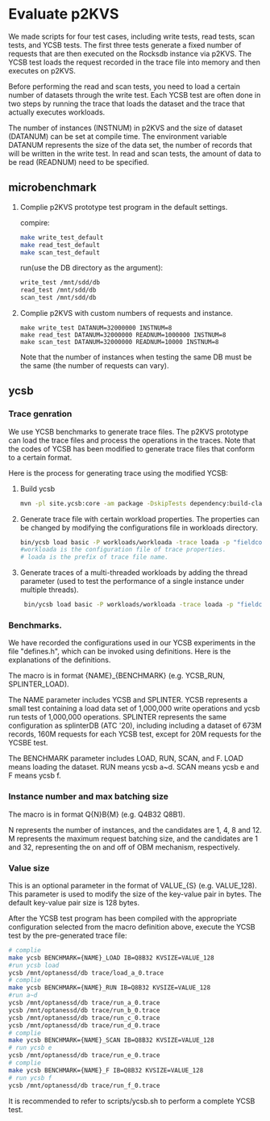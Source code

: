 # Evaluate p2KVS
We made scripts for four test cases, including write tests, read tests, scan tests, and YCSB tests. The first three tests generate a fixed number of requests that are then executed on the Rocksdb instance via p2KVS. The YCSB test loads the request recorded in the trace file into memory and then executes on p2KVS. 

Before performing the read and scan tests, you need to load a certain number of datasets through the write test. Each YCSB test are often done in two steps by running the trace that loads the dataset and the trace that actually executes workloads.

The number of instances (INSTNUM) in p2KVS and the size of dataset (DATANUM) can be set at compile time. The environment variable DATANUM represents the size of the data set, the number of records that will be written in the write test. In read and scan tests, the amount of data to be read (READNUM) need to be specified.

## microbenchmark
1. Complie p2KVS prototype test program in the default settings.
    
    compire:
   ```sh
   make write_test_default
   make read_test_default
   make scan_test_default
   ```
   run(use the DB directory as the argument):
   ```sh
   write_test /mnt/sdd/db
   read_test /mnt/sdd/db
   scan_test /mnt/sdd/db
   ```
2. Complie p2KVS with custom numbers of requests and instance.
   ```
   make write_test DATANUM=32000000 INSTNUM=8
   make read_test DATANUM=32000000 READNUM=1000000 INSTNUM=8
   make scan_test DATANUM=32000000 READNUM=10000 INSTNUM=8
   ```
   Note that the number of instances when testing the same DB must be the same (the number of requests can vary).

## ycsb
### Trace genration
We use YCSB benchmarks to generate trace files. The p2KVS prototype can load the trace files and process the operations in the traces. Note that the codes of YCSB has been modified to generate  trace files that conform to a certain format.

Here is the process for generating trace using the modified YCSB:
1. Build ycsb

   ```sh
   mvn -pl site.ycsb:core -am package -DskipTests dependency:build-classpath -DincludeScope=compile -Dmdep.outputFilterFile=true
   ```

2. Generate trace file with certain workload properties. The properties can be changed by modifying the configurations file in workloads directory.
   ```sh
   bin/ycsb load basic -P workloads/workloada -trace loada -p "fieldcount=1"
   #workloada is the configuration file of trace properties.
   # loada is the prefix of trace file name.
   ```
3. Generate traces of a multi-threaded workloads by adding the thread parameter (used to test the performance of a single instance under multiple threads).
   ```sh
    bin/ycsb load basic -P workloads/workloada -trace loada -p "fieldcount=1" -p "threadcount=4"
   ```

### Benchmarks. 
We have recorded the configurations used in our YCSB experiments in the file "defines.h", which can be invoked using definitions.
Here is the explanations of the definitions.

The macro is in format {NAME}_{BENCHMARK} (e.g. YCSB_RUN, SPLINTER_LOAD).

The NAME parameter includes YCSB and SPLINTER. YCSB represents a small test containing a load data set of 1,000,000 write operations and ycsb run tests of 1,000,000 operations.
SPLINTER represents the same configuration as splinterDB (ATC '20), including including a dataset of 673M records, 160M requests for each YCSB test, except for 20M requests for the YCSBE test. 

The BENCHMARK parameter includes LOAD, RUN, SCAN, and F. LOAD means loading the dataset. RUN means ycsb a~d. SCAN means ycsb e and F means ycsb f.

### Instance number and max batching size
The macro is in format Q{N}B{M} (e.g. Q4B32 Q8B1).

N represents the number of instances, and the candidates are 1, 4, 8 and 12. M represents the maximum request batching size, and the candidates are 1 and 32, representing the on and off of OBM mechanism, respectively.

### Value size
This is an optional parameter in the format of VALUE_{S} (e.g. VALUE_128). This parameter is used to modify the size of the key-value pair in bytes. The default key-value pair size is 128 bytes.


After the YCSB test program has been compiled with the appropriate configuration selected from the macro definition above, execute the YCSB test by the pre-generated trace file:
```sh
# complie 
make ycsb BENCHMARK={NAME}_LOAD IB=Q8B32 KVSIZE=VALUE_128
#run ycsb load
ycsb /mnt/optanessd/db trace/load_a_0.trace
# complie
make ycsb BENCHMARK={NAME}_RUN IB=Q8B32 KVSIZE=VALUE_128
#run a~d
ycsb /mnt/optanessd/db trace/run_a_0.trace
ycsb /mnt/optanessd/db trace/run_b_0.trace
ycsb /mnt/optanessd/db trace/run_c_0.trace
ycsb /mnt/optanessd/db trace/run_d_0.trace
# complie 
make ycsb BENCHMARK={NAME}_SCAN IB=Q8B32 KVSIZE=VALUE_128
# run ycsb e
ycsb /mnt/optanessd/db trace/run_e_0.trace
# complie
make ycsb BENCHMARK={NAME}_F IB=Q8B32 KVSIZE=VALUE_128
# run ycsb f
ycsb /mnt/optanessd/db trace/run_f_0.trace
```

It is recommended to refer to scripts/ycsb.sh to perform a complete YCSB test. 
